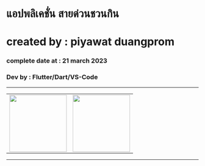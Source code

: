 # แอปพลิเคชั่น สายด่วนชวนกิน

# created by : piyawat duangprom

### complete date at : 21 march 2023

### Dev by : Flutter/Dart/VS-Code

***
<table>
  <tr>
    <td>
      <img src="https://user-images.githubusercontent.com/127838745/226535962-3ba9cd75-8b11-4da5-a36a-1737b24505b2.png" width="150">
    </td>
    <td>
      <img src="https://user-images.githubusercontent.com/127838745/226536024-f8c8f145-ec8d-48bd-b7e9-a3c01fd51abc.png" width="150">
    </td>
  <tr>
</table>

***
